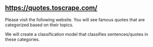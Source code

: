 ## https://quotes.toscrape.com/ 
Please visit the following website. You will see famous quotes that are categorized based on their
topics.

We will create a classification model that classifies sentences/quotes in these categories. 
